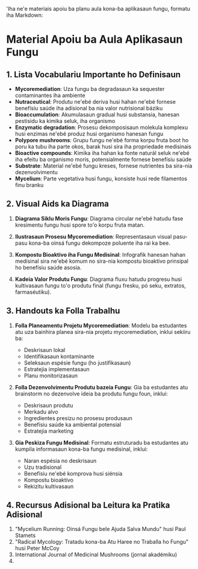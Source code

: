'Iha ne'e materiais apoiu ba planu aula kona-ba aplikasaun fungu, formatu iha Markdown:

# Material Apoiu ba Aula Aplikasaun Fungu

## 1. Lista Vocabulariu Importante ho Definisaun

- **Mycoremediation**: Uza fungu ba degradasaun ka sequester contaminantes iha ambiente
- **Nutraceutical**: Produtu ne'ebé deriva husi hahan ne'ebé fornese benefísiu saúde iha adisional ba nia valor nutrisional báziku
- **Bioaccumulation**: Akumulasaun gradual husi substansia, hanesan pestisidu ka kimika seluk, iha organismo
- **Enzymatic degradation**: Prosesu dekomposisaun molekula komplexu husi enzimas ne'ebé produz husi organismo hanesan fungu
- **Polypore mushrooms**: Grupu fungu ne'ebé forma korpu fruta boot ho poru ka tubu iha parte okos, barak husi sira iha propriedade medisinais
- **Bioactive compounds**: Kimika iha hahan ka fonte naturál seluk ne'ebé iha efeitu ba organismo moris, potensialmente fornese benefísiu saúde
- **Substrate**: Material ne'ebé fungu kreses, fornese nutrientes ba sira-nia dezenvolvimentu
- **Mycelium**: Parte vegetativa husi fungu, konsiste husi rede filamentos finu branku

## 2. Visual Aids ka Diagrama

1. **Diagrama Siklu Moris Fungu**: Diagrama circular ne'ebé hatudu fase kresimentu fungu husi spore to'o korpu fruta matan.
   
2. **Ilustrasaun Prosesu Mycoremediation**: Representasaun visual pasu-pasu kona-ba oinsá fungu dekompoze poluente iha rai ka bee.

3. **Kompostu Bioaktivo iha Fungu Medisinal**: Infografik hanesan hahan medisinal sira ne'ebé komum no sira-nia kompostu bioaktivo prinsipal ho benefísiu saúde asosia.

4. **Kadeia Valor Produtu Fungu**: Diagrama fluxu hatudu progresu husi kultivasaun fungu to'o produtu final (fungu fresku, pó seku, extratos, farmaséutiku).

## 3. Handouts ka Folla Trabalhu

1. **Folla Planeamentu Projetu Mycoremediation**: Modelu ba estudantes atu uza bainhira planea sira-nia projetu mycoremediation, inklui sekiiru ba:
   - Deskrisaun lokal
   - Identifikasaun kontaminante
   - Seleksaun espésie fungu (ho justifikasaun)
   - Estratejia implementasaun
   - Planu monitorizasaun

2. **Folla Dezenvolvimentu Produtu bazeia Fungu**: Gia ba estudantes atu brainstorm no dezenvolve ideia ba produtu fungu foun, inklui:
   - Deskrisaun produtu
   - Merkadu alvo
   - Ingredientes presizu no prosesu produsaun
   - Benefísiu saúde ka ambiental potensial
   - Estratejia marketing

3. **Gia Peskiza Fungu Medisinal**: Formatu estruturadu ba estudantes atu kumpila informasaun kona-ba fungu medisinal, inklui:
   - Naran espésia no deskrisaun
   - Uzu tradisional
   - Benefísiu ne'ebé komprova husi siénsia
   - Kompostu bioaktivo
   - Rekizitu kultivasaun

## 4. Recursus Adisional ba Leitura ka Pratika Adisional

1. "Mycelium Running: Oinsá Fungu bele Ajuda Salva Mundu" husi Paul Stamets
2. "Radical Mycology: Tratadu kona-ba Atu Haree no Traballa ho Fungu" husi Peter McCoy
3. International Journal of Medicinal Mushrooms (jornal akadémiku)
4.